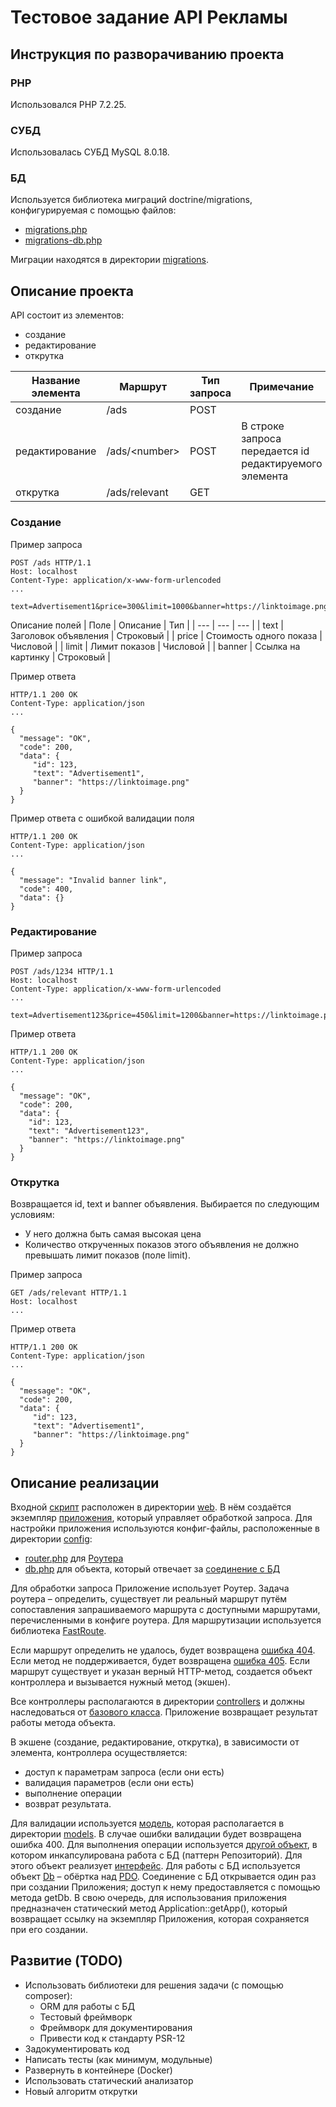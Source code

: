 # Тестовое задание API Рекламы

## Инструкция по разворачиванию проекта
### PHP
Использовался PHP 7.2.25.
###	СУБД
Использовалась СУБД MySQL 8.0.18.
###	БД
Используется библиотека миграций doctrine/migrations, конфигурируемая с помощью файлов:
* [migrations.php](https://github.com/cosmastar112/ads_api/blob/master/config/migrations.php)
* [migrations-db.php](https://github.com/cosmastar112/ads_api/blob/master/config/migrations-db.php)

Миграции находятся в директории [migrations](https://github.com/cosmastar112/ads_api/tree/master/migrations).

## Описание проекта
API состоит из элементов:
* создание
* редактирование
* открутка

| Название элемента	| Маршрут	| Тип запроса	| Примечание |
| --- | --- | --- | --- |
| создание | /ads |	POST | |
| редактирование | /ads/\<number\> | POST | В строке запроса передается id редактируемого элемента |
| открутка | /ads/relevant | GET |

### Создание
Пример запроса
~~~
POST /ads HTTP/1.1
Host: localhost
Content-Type: application/x-www-form-urlencoded
...

text=Advertisement1&price=300&limit=1000&banner=https://linktoimage.png
~~~

Описание полей
| Поле | Описание |	Тип |
| --- | --- | --- |
| text | Заголовок объявления | Строковый |
| price |	Стоимость одного показа |	Числовой |
| limit	| Лимит показов	| Числовой |
| banner | Ссылка на картинку | Строковый |

Пример ответа
~~~
HTTP/1.1 200 OK
Content-Type: application/json
...

{
  "message": "OK",
  "code": 200,
  "data": {
     "id": 123,
     "text": "Advertisement1",
     "banner": "https://linktoimage.png"   
  }
}
~~~

Пример ответа с ошибкой валидации поля
~~~
HTTP/1.1 200 OK
Content-Type: application/json
...

{
  "message": "Invalid banner link",
  "code": 400,
  "data": {}
}
~~~

### Редактирование
Пример запроса
~~~
POST /ads/1234 HTTP/1.1
Host: localhost
Content-Type: application/x-www-form-urlencoded
...

text=Advertisement123&price=450&limit=1200&banner=https://linktoimage.png
~~~

Пример ответа
~~~
HTTP/1.1 200 OK
Content-Type: application/json
...

{
  "message": "OK",
  "code": 200,
  "data": {
    "id": 123,
    "text": "Advertisement123",
    "banner": "https://linktoimage.png"
  }
}
~~~

### Открутка
Возвращается id, text и banner объявления. Выбирается по следующим условиям:
* У него должна быть самая высокая цена
* Количество открученных показов этого объявления не должно превышать лимит показов (поле limit).

Пример запроса
~~~
GET /ads/relevant HTTP/1.1
Host: localhost
...

~~~
Пример ответа
~~~
HTTP/1.1 200 OK
Content-Type: application/json
...

{
  "message": "OK",
  "code": 200,
  "data": {
     "id": 123,
     "text": "Advertisement1",
     "banner": "https://linktoimage.png"   
  }
}
~~~

## Описание реализации

Входной [скрипт](https://github.com/cosmastar112/ads_api/blob/master/web/index.php) расположен в директории [web](https://github.com/cosmastar112/ads_api/tree/master/web).
В нём создаётся экземпляр [приложения](https://github.com/cosmastar112/ads_api/blob/master/app/Application.php), который управляет обработкой запроса. 
Для настройки приложения используются конфиг-файлы, расположенные в директории [config](https://github.com/cosmastar112/ads_api/tree/master/config):
* [router.php](https://github.com/cosmastar112/ads_api/blob/master/config/router.php) для [Роутера](https://github.com/cosmastar112/ads_api/blob/master/app/Router.php)
* [db.php](https://github.com/cosmastar112/ads_api/blob/master/config/db.php) для объекта, который отвечает за [соединение с БД](https://github.com/cosmastar112/ads_api/blob/master/app/Db.php)

Для обработки запроса Приложение использует Роутер. Задача роутера – определить, существует ли реальный маршрут путём сопоставления запрашиваемого маршрута с доступными маршрутами, перечисленными в конфиге роутера. Для маршрутизации используется библиотека [FastRoute](https://github.com/nikic/FastRoute).

Если маршрут определить не удалось, будет возвращена [ошибка 404](https://github.com/cosmastar112/ads_api/blob/master/errors/404.html).
Если метод не поддерживается, будет возвращена [ошибка 405](https://github.com/cosmastar112/ads_api/blob/master/errors/405.html).
Если маршрут существует и указан верный HTTP-метод, создается объект контроллера и вызывается нужный метод (экшен).

Все контроллеры располагаются в директории [controllers](https://github.com/cosmastar112/ads_api/tree/master/controllers) и должны наследоваться от [базового класса](https://github.com/cosmastar112/ads_api/blob/master/app/Controller.php). Приложение возвращает результат работы метода объекта.

В экшене (создание, редактирование, открутка), в зависимости от элемента, контроллера осуществляется:
* доступ к параметрам запроса (если они есть)
* валидация параметров (если они есть)
* выполнение операции
*	возврат результата.

Для валидации используется [модель](https://github.com/cosmastar112/ads_api/blob/master/models/Ad.php), которая располагается в директории [models](https://github.com/cosmastar112/ads_api/tree/master/models).
В случае ошибки валидации будет возвращена ошибка 400.
Для выполнения операции используется [другой объект](https://github.com/cosmastar112/ads_api/blob/master/models/rep/AdRep.php), в котором инкапсулирована работа с БД (паттерн Репозиторий). Для этого объект реализует [интерфейс](https://github.com/cosmastar112/ads_api/blob/master/app/IRepository.php).
Для работы с БД используется объект [Db](https://github.com/cosmastar112/ads_api/blob/master/app/Db.php) – обёртка над [PDO](https://www.php.net/manual/en/book.pdo.php). Соединение с БД открывается один раз при создании Приложения; доступ к нему предоставляется с помощью метода getDb. 
В свою очередь, для использования приложения предназначен статический метод Application::getApp(), который возвращает ссылку на экземпляр Приложения, которая сохраняется при его создании.

## Развитие (TODO)
* Использовать библиотеки для решения задачи (с помощью composer):
  *	ORM для работы с БД
  *	Тестовый фреймворк
  *	Фреймворк для документирования
  *	Привести код к стандарту PSR-12
* Задокументировать код
* Написать тесты (как минимум, модульные)
*	Развернуть в контейнере (Docker)
* Использовать статический анализатор
*	Новый алгоритм открутки
